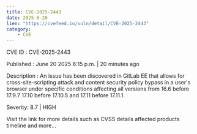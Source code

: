 ```yaml
---
title: CVE-2025-2443
date: 2025-6-20
lien: "https://cvefeed.io/vuln/detail/CVE-2025-2443"
category:
    - CVE
---
```


CVE ID : CVE-2025-2443

Published :  June 20
2025
6:15 p.m. | 20 minutes ago

Description : An issue has been discovered in GitLab EE that allows for cross-site-scripting attack and content security policy bypass in a user's browser under specific conditions
affecting all versions from 16.6 before 17.9.7
17.10 before 17.10.5
and 17.11 before 17.11.1.

Severity: 8.7 | HIGH

Visit the link for more details
such as CVSS details
affected products
timeline
and more...
